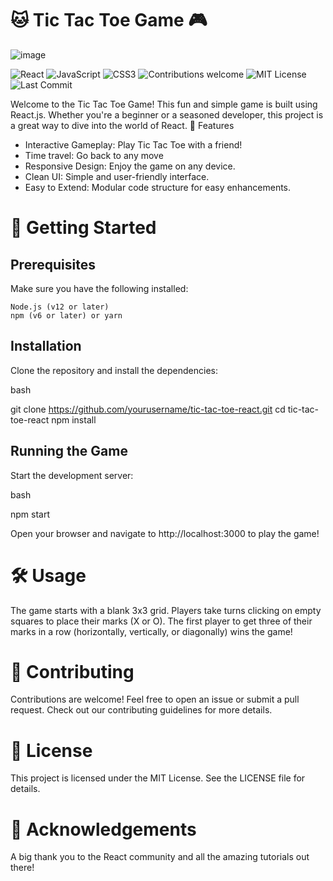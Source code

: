 
# 🐱 Tic Tac Toe Game 🎮

![image](https://github.com/user-attachments/assets/03937ed5-8fba-4c1f-ade1-dccd158656ea)

![React](https://img.shields.io/badge/React-61DAFB?style=for-the-badge&logo=react&logoColor=white)
![JavaScript](https://img.shields.io/badge/JavaScript-F7DF1E?style=for-the-badge&logo=javascript&logoColor=black)
![CSS3](https://img.shields.io/badge/CSS3-1572B6?style=for-the-badge&logo=css3&logoColor=white)
![Contributions welcome](https://img.shields.io/badge/contributions-welcome-brightgreen?style=for-the-badge&logo=github)
![MIT License](https://img.shields.io/badge/License-MIT-yellow.svg?style=for-the-badge)
![Last Commit](https://img.shields.io/github/last-commit/kushagra-xo/tic-tac-toe?style=for-the-badge&logo=github)

Welcome to the Tic Tac Toe Game! This fun and simple game is built using React.js. Whether you're a beginner or a seasoned developer, this project is a great way to dive into the world of React.
🎨 Features

- Interactive Gameplay: Play Tic Tac Toe with a friend!
- Time travel: Go back to any move
- Responsive Design: Enjoy the game on any device.
- Clean UI: Simple and user-friendly interface.
- Easy to Extend: Modular code structure for easy enhancements.

# 🚀 Getting Started

## Prerequisites

Make sure you have the following installed:

    Node.js (v12 or later)
    npm (v6 or later) or yarn

## Installation

Clone the repository and install the dependencies:

bash

git clone https://github.com/yourusername/tic-tac-toe-react.git
cd tic-tac-toe-react
npm install

## Running the Game

Start the development server:

bash

npm start

Open your browser and navigate to http://localhost:3000 to play the game!

# 🛠️ Usage

The game starts with a blank 3x3 grid. Players take turns clicking on empty squares to place their marks (X or O). The first player to get three of their marks in a row (horizontally, vertically, or diagonally) wins the game!

# 🤝 Contributing

Contributions are welcome! Feel free to open an issue or submit a pull request. Check out our contributing guidelines for more details.

# 📜 License

This project is licensed under the MIT License. See the LICENSE file for details.

# 🎉 Acknowledgements

A big thank you to the React community and all the amazing tutorials out there!
